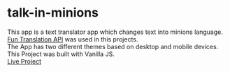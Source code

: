 # talk-in-minions
This app is a text translator app which changes text into minions language.  
[Fun Translation API](https://funtranslations.com/minion) was used in this projects.  
The App has two different themes based on desktop and mobile devices.  
This Project was built with Vanilla JS.  
[Live Project](https://talkinminions.netlify.app/)

